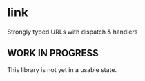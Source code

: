 link
====

Strongly typed URLs with dispatch &amp; handlers

WORK IN PROGRESS
----------------

This library is not yet in a usable state.
